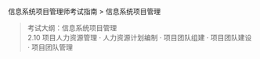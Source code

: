 信息系统项目管理师考试指南 > 信息系统项目管理

> 考试大纲：信息系统项目管理  
> 2.10 项目人力资源管理 · 人力资源计划编制 · 项目团队组建 · 项目团队建设 · 项目团队管理


